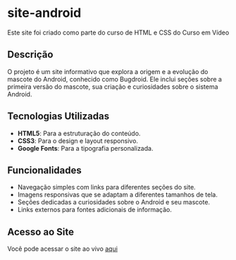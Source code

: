 # site-android
Este site foi criado como parte do curso de HTML e CSS do Curso em Vídeo

## Descrição

O projeto é um site informativo que explora a origem e a evolução do mascote do Android, conhecido como Bugdroid. Ele inclui seções sobre a primeira versão do mascote, sua criação e curiosidades sobre o sistema Android.

## Tecnologias Utilizadas

- **HTML5**: Para a estruturação do conteúdo.
- **CSS3**: Para o design e layout responsivo.
- **Google Fonts**: Para a tipografia personalizada.

## Funcionalidades

- Navegação simples com links para diferentes seções do site.
- Imagens responsivas que se adaptam a diferentes tamanhos de tela.
- Seções dedicadas a curiosidades sobre o Android e seu mascote.
- Links externos para fontes adicionais de informação.

## Acesso ao Site

Você pode acessar o site ao vivo [aqui](https://emilyneres.github.io/site-android/)


 

